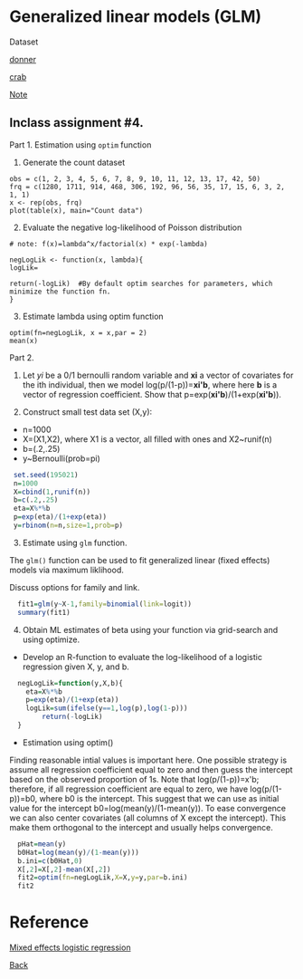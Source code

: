 # Generalized linear models (GLM)

Dataset

[donner](https://app.box.com/s/4511synp42q9nzntzpspojclwr20ivm1)

[crab](https://app.box.com/s/456boimp1otj0gp096ndfxxlwh7601u3)

[Note](https://app.box.com/s/5dg969wafkwr4j0k1179xzruocgs98q9)


## Inclass assignment #4.

Part 1. Estimation using `optim` function

1. Generate the count dataset
```{r}
obs = c(1, 2, 3, 4, 5, 6, 7, 8, 9, 10, 11, 12, 13, 17, 42, 50)
frq = c(1280, 1711, 914, 468, 306, 192, 96, 56, 35, 17, 15, 6, 3, 2, 1, 1)
x <- rep(obs, frq)
plot(table(x), main="Count data")
```

2. Evaluate the negative log-likelihood  of Poisson distribution
```{r}
# note: f(x)=lambda^x/factorial(x) * exp(-lambda)

negLogLik <- function(x, lambda){
logLik=

return(-logLik)  #By default optim searches for parameters, which minimize the function fn.
}
```


3. Estimate lambda using optim function
```{r}
optim(fn=negLogLik, x = x,par = 2)
mean(x)
```

Part 2.

1. Let  *yi* be a 0/1 bernoulli random variable and **xi** a vector of covariates for the ith individual, then we model log(p/(1-p))=**xi'b**, where here **b** is a vector of regression coefficient.
Show that p=exp(**xi'b**)/(1+exp(**xi'b**)).


2. Construct small test data set (X,y): 

* n=1000
* X=(X1,X2), where X1 is  a vector, all filled with ones and X2~runif(n)
* b=(.2,.25)
* y~Bernoulli(prob=pi)

```r
 set.seed(195021)
 n=1000
 X=cbind(1,runif(n))
 b=c(.2,.25)
 eta=X%*%b
 p=exp(eta)/(1+exp(eta))
 y=rbinom(n=n,size=1,prob=p)
```

3. Estimate using `glm` function.

The `glm()` function can be used to fit generalized linear (fixed effects) models via maximum liklihood.

Discuss options for family and link.

```r
  fit1=glm(y~X-1,family=binomial(link=logit))
  summary(fit1)
```

4. Obtain ML estimates of beta using your function via grid-search and using optimize.

 * Develop an R-function to evaluate the log-likelihood of a logistic regression given X, y, and b.

```r
  negLogLik=function(y,X,b){
  	eta=X%*%b
	p=exp(eta)/(1+exp(eta))
	logLik=sum(ifelse(y==1,log(p),log(1-p)))
        return(-logLik)
  }
```

* Estimation using optim()

Finding reasonable intial values is important here. One possible strategy is assume all regression coefficient equal to zero and then guess the intercept based on the observed proportion of 1s. Note that log(p/(1-p))=x'b; therefore, if all regression coefficient are equal to zero, we have  log(p/(1-p))=b0, where b0 is the intercept. This suggest that we can use as initial value for the intercept b0=log(mean(y)/(1-mean(y)). To ease convergence we can also center covariates (all columns of X except the intercept). This make them orthogonal to the intercept and usually helps convergence.

```r
  pHat=mean(y)
  b0Hat=log(mean(y)/(1-mean(y)))
  b.ini=c(b0Hat,0)
  X[,2]=X[,2]-mean(X[,2])
  fit2=optim(fn=negLogLik,X=X,y=y,par=b.ini)
  fit2
```

# Reference
[Mixed effects logistic regression](https://stats.idre.ucla.edu/r/dae/mixed-effects-logistic-regression/)


[Back](https://github.com/gdlc/STAT_COMP/)
